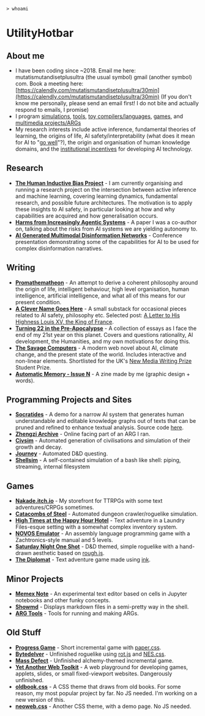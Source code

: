 `> whoami`

# UtilityHotbar

## About me
* I have been coding since ~2018. Email me here: mutatismutandisetplusultra (the usual symbol) gmail (another symbol) com. Book a meeting here: [https://calendly.com/mutatismutandisetplusultra/30min](https://calendly.com/mutatismutandisetplusultra/30min) (If you don't know me personally, please send an email first! I do not bite and actually respond to emails, I promise)
* I program [simulations](https://github.com/UtilityHotbar/civsim), [tools](https://github.com/UtilityHotbar/showmd/), [toy compilers/languages](https://zhengzi-archive.com/terminal/), [games](progress_game/index.html), and [multimedia projects/ARGs](https://aulddaegs.github.io/)
* My research interests include active inference, fundamental theories of learning, the origins of life, AI safety/interpretability (what does it mean for AI to "[go well](https://aclevername.substack.com/p/a-concise-definition-of-what-it-means)"?), the origin and organisation of human knowledge domains, and the [institutional incentives](https://utilityhotbar.github.io/signal_flare/diss.html) for developing AI technology.

## Research
* [**The Human Inductive Bias Project**](https://docs.google.com/document/d/1fl7LE8AN7mLJ6uFcPuFCzatp0zCIYvjRIjQRgHPAkSE/edit?usp=sharing) - I am currently organising and running a research project on the intersection between active inference and machine learning, covering learning dynamics, fundamental research, and possible future architectures. The motivation is to apply these insights to AI safety, in particular looking at how and why capabilities are acquired and how generalisation occurs.
* [**Harms from Increasingly Agentic Systems**](https://arxiv.org/abs/2302.10329) - A paper I was a co-author on, talking about the risks from AI systems we are yielding autonomy to.
* [**AI Generated Multimodal Disinformation Networks**](https://www.youtube.com/watch?v=xF7c2OOwyw4) - Conference presentation demonstrating some of the capabilities for AI to be used for complex disinformation narratives.

## Writing
* [**Promathematheon**](https://docs.google.com/document/d/1KnmkmV9NtkzMR-oHUX1754tPVn105p73oXpMqRBcoo0/edit?usp=sharing) - An attempt to derive a coherent philosophy around the origin of life, intelligent behaviour, high level organisation, human intelligence, artificial intelligence, and what all of this means for our present condition.
* [**A Clever Name Goes Here**](https://aclevername.substack.com/) - A small substack for occasional pieces related to AI safety, philosophy etc. Selected post: [A Letter to His Highness Louis XV, the King of France](https://aclevername.substack.com/p/a-letter-to-his-highness-louis-xv).
* [**Turning 22 in the Pre-Apocalypse**](signal_flare) - A collection of essays as I face the end of my 21st year on this planet. Covers and questions rationality, AI development, the Humanities, and my own motivations for doing this.
* [**The Savage Computers**](https://aulddaegs.github.io) - A modern web novel about AI, climate change, and the present state of the world. Includes interactive and non-linear elements. Shortlisted for the UK's [New Media Writing Prize](https://newmediawritingprize.co.uk/) Student Prize.
* [**Automatic Memory - Issue N**](https://nakade.itch.io/automatic-memory-n) - A zine made by me (graphic design + words).

## Programming Projects and Sites
* [**Socratides**](https://socratides.streamlit.app/) - A demo for a narrow AI system that generates human understandable and editable knowledge graphs out of texts that can be pruned and refined to enhance textual analysis. Source code [here](https://github.com/UtilityHotbar/autoratiocinator).
* [**Zhengzi Archive**](https://zhengzi-archive.com/) - Online facing part of an ARG I ran.
* [**Civsim**](https://github.com/UtilityHotbar/civsim) - Automated generation of civilisations and simulation of their growth and decay.
* [**Journey**](https://github.com/UtilityHotbar/journey) - Automated D&D questing.
* [**Shellsim**](https://github.com/UtilityHotbar/shellsim) - A self-contained simulation of a bash like shell: piping, streaming, internal filesystem

## Games
* [**Nakade.itch.io**](https://nakade.itch.io/) - My storefront for TTRPGs with some text adventures/CRPGs sometimes.
* [**Catacombs of Steel**](https://utilityhotbar.github.io/catacombs) - Automated dungeon crawler/roguelike simulation.
* [**High Times at the Happy Hour Hotel**](https://nakade.itch.io/the-happy-hour-hotel) - Text adventure in a Laundry Files-esque setting with a  somewhat complex inventory system.
* [**NOVOS Emulator**](https://zhengzi-archive.com/terminal/) - An assembly language programming game with a Zachtronics-style manual and 5 levels.
* [**Saturday Night One Shot**](https://nakade.itch.io/saturday-night-one-shot) - D&D themed, simple roguelike with a hand-drawn aesthetic based on [rough.js](https://roughjs.com/).
* [**The Diplomat**](https://nakade.itch.io/diplomat) - Text adventure game made using [ink](https://www.inklestudios.com/ink/).

## Minor Projects
* [**Memex Note**](memex/) - An experimental text editor based on cells in Jupyter notebooks and other funky concepts.
* [**Showmd**](https://github.com/UtilityHotbar/showmd/) - Displays markdown files in a semi-pretty way in the shell.
* [**ARG Tools**](https://utilityhotbar.github.io/args/) - Tools for running and making ARGs.

## Old Stuff
* [**Progress Game**](https://utilityhotbar.github.io/progress_game) - Short incremental game with [paper.css](https://www.getpapercss.com/).
* [**Bytedelver**](https://utilityhotbar.github.io/bytedelver/) - Unfinished roguelike using [rot.js](https://ondras.github.io/rot.js/hp/) and [NES.css](https://nostalgic-css.github.io/NES.css/).
* [**Mass Defect**](https://utilityhotbar.github.io/alchemy/html/site-main/index.html) - Unfinished alchemy-themed incremental game. 
* [**Yet Another Web Toolkit**](yawt_demo/index.html) - A web playground for developing games, applets, slides, or small fixed-viewport websites. Dangerously unfinished.
* [**oldbook.css**](https://github.com/UtilityHotbar/oldbook-css) - A CSS theme that draws from old books. For some reason, my most popular project by far. No JS needed. I'm working on a new version of this.
* [**neoweb.css**](https://utilityhotbar.github.io/neoweb/) - Another CSS theme, with a demo page. No JS needed.

